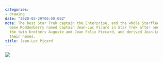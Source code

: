 ```yaml
---
categories:
- drawing
date: "2020-03-29T00:00:00Z"
note: The best Star Trek captain the Enterprise, and the whole Starfleet ever had.
  Gene Roddenberry named Captain Jean-Luc Picard in Star Trek after one or both of
  the twin brothers Auguste and Jean Felix Piccard, and derived Jean-Luc Picard from
  their names.
title: Jean-Luc Picard
---
```


<img src="/assets/pages/art/images/images/jean-luc-picard-original-size.jpg">
